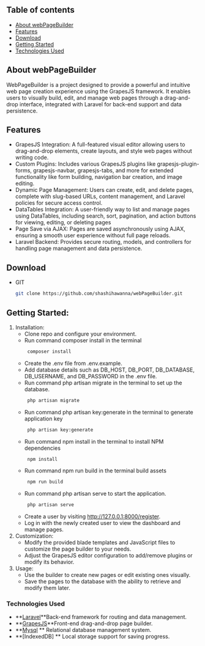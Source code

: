 ## Table of contents

- [About webPageBuilder](#about-webpagebuilder)
- [Features](#features)
- [Download](#download)
- [Getting Started](#getting-started)
- [Technologies Used](#technologies-used)

## About webPageBuilder

WebPageBuilder is a project designed to provide a powerful and intuitive web page creation experience using the GrapesJS framework. It enables users to visually build, edit, and manage web pages through a drag-and-drop interface, integrated with Laravel for back-end support and data persistence.

## Features

- GrapesJS Integration: A full-featured visual editor allowing users to drag-and-drop elements, create layouts, and style web pages without writing code.
- Custom Plugins: Includes various GrapesJS plugins like grapesjs-plugin-forms, grapesjs-navbar, grapesjs-tabs, and more for extended functionality like form building, navigation bar creation, and image editing.
- Dynamic Page Management: Users can create, edit, and delete pages, complete with slug-based URLs, content management, and Laravel policies for secure access control.
- DataTables Integration: A user-friendly way to list and manage pages using DataTables, including search, sort, pagination, and action buttons for viewing, editing, or deleting pages
- Page Save via AJAX: Pages are saved asynchronously using AJAX, ensuring a smooth user experience without full page reloads.
- Laravel Backend: Provides secure routing, models, and controllers for handling page management and data persistence.
## Download
 - GIT
      ```sh
      git clone https://github.com/shashihawanna/webPageBuilder.git
      ```

## Getting Started:
 1. Installation:
    - Clone repo and configure your environment.
    - Run command composer install in the terminal  
      ```sh
       composer install
      ```
    - Create the .env file from .env.example.
    - Add database details such as DB_HOST, DB_PORT, DB_DATABASE, DB_USERNAME, and DB_PASSWORD in the .env file.
    - Run command php artisan migrate in the terminal to set up the database.
      ```sh
       php artisan migrate
      ```
    - Run command php artisan key:generate in the terminal to generate application key
      ```sh
       php artisan key:generate
      ```
    - Run command npm install in the terminal to install NPM dependencies
      ```sh
       npm install
      ```
    - Run command npm run build in the terminal build assets
      ```sh
       npm run build
      ```
    - Run command php artisan serve to start the application.
      ```sh
       php artisan serve
      ```  
    - Create a user by visiting http://127.0.0.1:8000/register.
    - Log in with the newly created user to view the dashboard and manage pages.
 2. Customization:
    - Modify the provided blade templates and JavaScript files to customize the page builder to your needs.
    - Adjust the GrapesJS editor configuration to add/remove plugins or modify its behavior.
 3. Usage:
    - Use the builder to create new pages or edit existing ones visually.
    - Save the pages to the database with the ability to retrieve and modify them later.

### Technologies Used

- **[Laravel](https://laravel.com/docs/11.x/installation)**Back-end framework for routing and data management.
- **[GrapesJS](https://github.com/GrapesJS/grapesjs)**Front-end drag-and-drop page builder.
- **[Mysql](https://www.mysql.com/downloads) ** Relational database management system.
- **[IndexedDB] ** Local storage support for saving progress.
